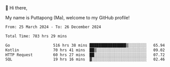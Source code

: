 👋 Hi there,

My name is Puttapong (Ma), welcome to my GitHub profile!

<!--START_SECTION:waka-->

```txt
From: 25 March 2024 - To: 26 December 2024

Total Time: 783 hrs 29 mins

Go                   516 hrs 38 mins ████████████████▒░░░░░░░░   65.94 %
Kotlin               70 hrs 41 mins  ██▒░░░░░░░░░░░░░░░░░░░░░░   09.02 %
HTTP Request         60 hrs 27 mins  ██░░░░░░░░░░░░░░░░░░░░░░░   07.72 %
SQL                  19 hrs 16 mins  ▓░░░░░░░░░░░░░░░░░░░░░░░░   02.46 %
```

<!--END_SECTION:waka-->
